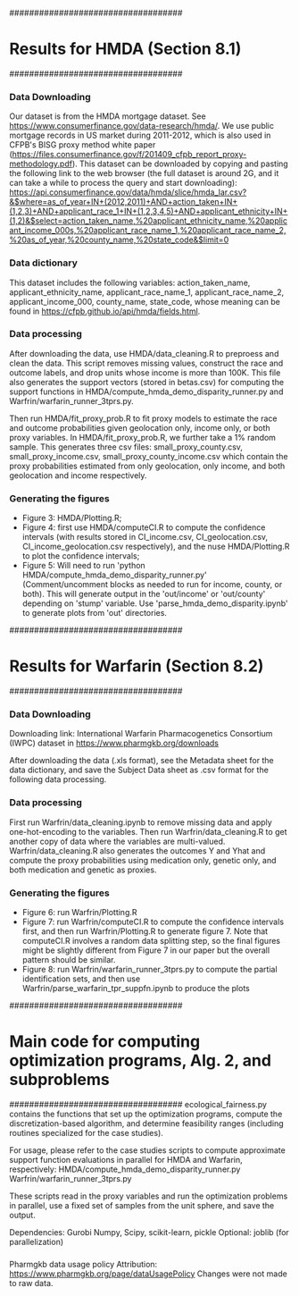 ###################################
# Results for HMDA (Section 8.1)
###################################
### Data Downloading 
Our dataset is from the HMDA mortgage dataset. See https://www.consumerfinance.gov/data-research/hmda/. We use public mortgage records in US market during 2011-2012, which is also used in CFPB's BISG proxy method white paper (https://files.consumerfinance.gov/f/201409_cfpb_report_proxy-methodology.pdf). This dataset can be downloaded by copying and pasting the following link to the web browser (the full dataset is around 2G, and it can take a while to process the query and start downloading): 
https://api.consumerfinance.gov/data/hmda/slice/hmda_lar.csv?&$where=as_of_year+IN+(2012,2011)+AND+action_taken+IN+(1,2,3)+AND+applicant_race_1+IN+(1,2,3,4,5)+AND+applicant_ethnicity+IN+(1,2)&$select=action_taken_name,%20applicant_ethnicity_name,%20applicant_income_000s,%20applicant_race_name_1,%20applicant_race_name_2,%20as_of_year,%20county_name,%20state_code&$limit=0

### Data dictionary 
This dataset includes the following variables: action_taken_name, applicant_ethnicity_name, applicant_race_name_1, applicant_race_name_2, applicant_income_000, county_name, state_code, whose meaning can be found in https://cfpb.github.io/api/hmda/fields.html.

### Data processing 
After downloading the data, use HMDA/data_cleaning.R to preproess and clean the data. This script removes missing values, construct the race and outcome labels, and drop units whose income is more than 100K. This file also generates the support vectors (stored in betas.csv) for computing the support functions in  HMDA/compute_hmda_demo_disparity_runner.py and Warfrin/warfarin_runner_3tprs.py. 

Then run HMDA/fit_proxy_prob.R to fit proxy models to estimate the race and outcome probabilities given geolocation only, income only, or both proxy variables. In HMDA/fit_proxy_prob.R, we further take a 1% random sample. This generates three csv files: small_proxy_county.csv, small_proxy_income.csv, small_proxy_county_income.csv which contain the proxy probabilities estimated from only geolocation, only income, and both geolocation and income respectively. 

### Generating the figures 
- Figure 3: HMDA/Plotting.R;
- Figure 4: first use HMDA/computeCI.R to compute the confidence intervals (with results stored in CI_income.csv, CI_geolocation.csv, CI_income_geolocation.csv respectively), and the nuse HMDA/Plotting.R to plot the confidence intervals;
- Figure 5: Will need to run 'python HMDA/compute_hmda_demo_disparity_runner.py' (Comment/uncomment blocks as needed to run for income, county, or both). This will generate output in the 'out/income' or 'out/county' depending on 'stump' variable. 
Use 'parse_hmda_demo_disparity.ipynb' to generate plots from 'out' directories. 

###################################
# Results for Warfarin (Section 8.2)
###################################
### Data Downloading 
Downloading link: International Warfarin Pharmacogenetics Consortium (IWPC) dataset in https://www.pharmgkb.org/downloads

After downloading the data (.xls format), see the Metadata sheet for the data dictionary, and save the Subject Data sheet as .csv format for the following data processing. 

### Data processing 
First run Warfrin/data_cleaning.ipynb to remove missing data and apply one-hot-encoding to the variables. Then run Warfrin/data_cleaning.R to get another copy of data where the variables are multi-valued. Warfrin/data_cleaning.R also generates the outcomes Y and Yhat and compute the proxy probabilities using medication only, genetic only, and both medication and genetic as proxies. 

### Generating the figures 
- Figure 6: run Warfrin/Plotting.R
- Figure 7: run Warfrin/computeCI.R to compute the confidence intervals first, and then run Warfrin/Plotting.R to generate figure 7. Note that computeCI.R involves a random data splitting step, so the final figures might be slightly different from Figure 7 in our paper but the overall pattern should be similar. 
- Figure 8: run Warfrin/warfarin_runner_3tprs.py to compute the partial identification sets, and then use Warfrin/parse_warfarin_tpr_suppfn.ipynb to produce the plots  

###################################
# Main code for computing optimization programs, Alg. 2, and subproblems
###################################
ecological_fairness.py contains the functions that set up the optimization programs, compute the discretization-based algorithm, and determine feasibility ranges (including routines specialized for the case studies). 

For usage, please refer to the case studies scripts to compute approximate support function evaluations in parallel for HMDA and Warfarin, respectively: 
HMDA/compute_hmda_demo_disparity_runner.py 
Warfrin/warfarin_runner_3tprs.py

These scripts read in the proxy variables and run the optimization problems in parallel, use a fixed set of samples from the unit sphere, and save the output.  

Dependencies: 
Gurobi
Numpy, Scipy, scikit-learn, pickle 
Optional: joblib (for parallelization) 


#####
Pharmgkb data usage policy
Attribution: https://www.pharmgkb.org/page/dataUsagePolicy
Changes were not made to raw data. 